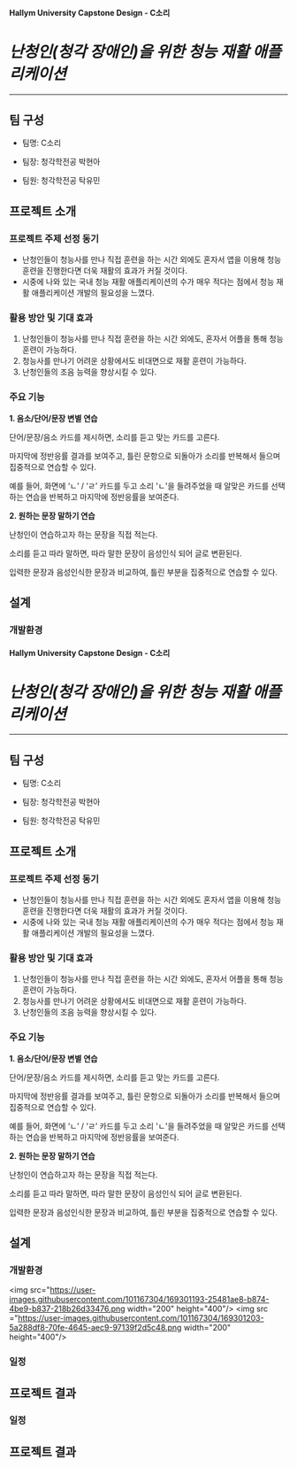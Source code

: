 #### Hallym University Capstone Design - C소리
# *난청인(청각 장애인)을 위한 청능 재활 애플리케이션*
---


## 팀 구성

- 팀명: C소리

- 팀장: 청각학전공 박현아

- 팀원: 청각학전공 탁유민


## 프로젝트 소개

### 프로젝트 주제 선정 동기 
- 난청인들이 청능사를 만나 직접 훈련을 하는 시간 외에도 혼자서 앱을 이용해 청능 훈련을 진행한다면 더욱 재활의 효과가 커질 것이다. 
- 시중에 나와 있는 국내 청능 재활 애플리케이션의 수가 매우 적다는 점에서 청능 재활 애플리케이션 개발의 필요성을 느꼈다.
### 활용 방안 및 기대 효과
1. 난청인들이 청능사를 만나 직접 훈련을 하는 시간 외에도, 혼자서 어플을 통해 청능 훈련이 가능하다. 
2. 청능사를 만나기 어려운 상황에서도 비대면으로 재활 훈련이 가능하다. 
3. 난청인들의 조음 능력을 향상시킬 수 있다.

### 주요 기능
**1. 음소/단어/문장 변별 연습**

단어/문장/음소 카드를 제시하면, 소리를 듣고 맞는 카드를 고른다. 

마지막에 정반응률 결과를 보여주고, 틀린 문항으로 되돌아가 소리를 반복해서 들으며 집중적으로 연습할 수 있다.

예를 들어, 화면에 ‘ㄴ’ / ‘ㄹ’ 카드를 두고 소리 'ㄴ'을 들려주었을 때 알맞은 카드를 선택하는 연습을 반복하고 마지막에 정반응률을 보여준다.


**2. 원하는 문장 말하기 연습**

난청인이 연습하고자 하는 문장을 직접 적는다. 

소리를 듣고 따라 말하면, 따라 말한 문장이 음성인식 되어 글로 변환된다. 

입력한 문장과 음성인식한 문장과 비교하여, 틀린 부분을 집중적으로 연습할 수 있다.


## 설계
### 개발환경
#### Hallym University Capstone Design - C소리
# *난청인(청각 장애인)을 위한 청능 재활 애플리케이션*
---


## 팀 구성

- 팀명: C소리

- 팀장: 청각학전공 박현아

- 팀원: 청각학전공 탁유민


## 프로젝트 소개

### 프로젝트 주제 선정 동기 
- 난청인들이 청능사를 만나 직접 훈련을 하는 시간 외에도 혼자서 앱을 이용해 청능 훈련을 진행한다면 더욱 재활의 효과가 커질 것이다. 
- 시중에 나와 있는 국내 청능 재활 애플리케이션의 수가 매우 적다는 점에서 청능 재활 애플리케이션 개발의 필요성을 느꼈다.
### 활용 방안 및 기대 효과
1. 난청인들이 청능사를 만나 직접 훈련을 하는 시간 외에도, 혼자서 어플을 통해 청능 훈련이 가능하다. 
2. 청능사를 만나기 어려운 상황에서도 비대면으로 재활 훈련이 가능하다. 
3. 난청인들의 조음 능력을 향상시킬 수 있다.

### 주요 기능
**1. 음소/단어/문장 변별 연습**

단어/문장/음소 카드를 제시하면, 소리를 듣고 맞는 카드를 고른다. 

마지막에 정반응률 결과를 보여주고, 틀린 문항으로 되돌아가 소리를 반복해서 들으며 집중적으로 연습할 수 있다.

예를 들어, 화면에 ‘ㄴ’ / ‘ㄹ’ 카드를 두고 소리 'ㄴ'을 들려주었을 때 알맞은 카드를 선택하는 연습을 반복하고 마지막에 정반응률을 보여준다.


**2. 원하는 문장 말하기 연습**

난청인이 연습하고자 하는 문장을 직접 적는다. 

소리를 듣고 따라 말하면, 따라 말한 문장이 음성인식 되어 글로 변환된다. 

입력한 문장과 음성인식한 문장과 비교하여, 틀린 부분을 집중적으로 연습할 수 있다.


## 설계
### 개발환경

<img src="https://user-images.githubusercontent.com/101167304/169301193-25481ae8-b874-4be9-b837-218b26d33476.png  width="200" height="400"/>
<img src ="https://user-images.githubusercontent.com/101167304/169301203-5a288df8-70fe-4645-aec9-97139f2d5c48.png width="200" height="400"/>




### 일정




## 프로젝트 결과



### 일정




## 프로젝트 결과


